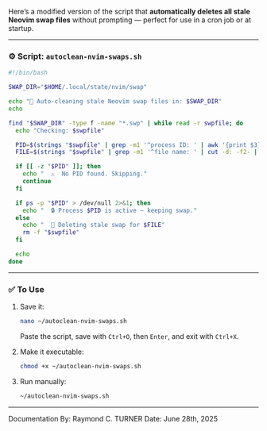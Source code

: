Here’s a modified version of the script that **automatically deletes all stale Neovim swap files** without prompting — perfect for use in a cron job or at startup.

---

### ⚙️ **Script: `autoclean-nvim-swaps.sh`**

```bash
#!/bin/bash

SWAP_DIR="$HOME/.local/state/nvim/swap"

echo "🔁 Auto-cleaning stale Neovim swap files in: $SWAP_DIR"
echo

find "$SWAP_DIR" -type f -name "*.swp" | while read -r swpfile; do
  echo "Checking: $swpfile"

  PID=$(strings "$swpfile" | grep -m1 '^process ID: ' | awk '{print $3}')
  FILE=$(strings "$swpfile" | grep -m1 '^file name: ' | cut -d: -f2- | xargs)

  if [[ -z "$PID" ]]; then
    echo "  ⚠️  No PID found. Skipping."
    continue
  fi

  if ps -p "$PID" > /dev/null 2>&1; then
    echo "  🔒 Process $PID is active — keeping swap."
  else
    echo "  🧹 Deleting stale swap for $FILE"
    rm -f "$swpfile"
  fi

  echo
done
```

---

### ✅ To Use

1. Save it:

   ```bash
   nano ~/autoclean-nvim-swaps.sh
   ```

   Paste the script, save with `Ctrl+O`, then `Enter`, and exit with `Ctrl+X`.

2. Make it executable:

   ```bash
   chmod +x ~/autoclean-nvim-swaps.sh
   ```

3. Run manually:

   ```bash
   ~/autoclean-nvim-swaps.sh
   ```

---

Documentation By: Raymond C. TURNER
Date: June 28th, 2025
